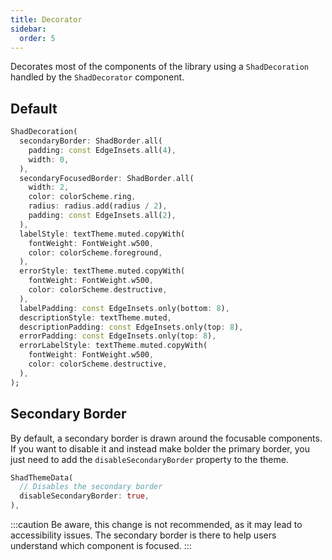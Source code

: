 ```yaml
---
title: Decorator
sidebar:
  order: 5
---
```


Decorates most of the components of the library using a `ShadDecoration` handled by the `ShadDecorator` component.

## Default

```dart
ShadDecoration(
  secondaryBorder: ShadBorder.all(
    padding: const EdgeInsets.all(4),
    width: 0,
  ),
  secondaryFocusedBorder: ShadBorder.all(
    width: 2,
    color: colorScheme.ring,
    radius: radius.add(radius / 2),
    padding: const EdgeInsets.all(2),
  ),
  labelStyle: textTheme.muted.copyWith(
    fontWeight: FontWeight.w500,
    color: colorScheme.foreground,
  ),
  errorStyle: textTheme.muted.copyWith(
    fontWeight: FontWeight.w500,
    color: colorScheme.destructive,
  ),
  labelPadding: const EdgeInsets.only(bottom: 8),
  descriptionStyle: textTheme.muted,
  descriptionPadding: const EdgeInsets.only(top: 8),
  errorPadding: const EdgeInsets.only(top: 8),
  errorLabelStyle: textTheme.muted.copyWith(
    fontWeight: FontWeight.w500,
    color: colorScheme.destructive,
  ),
);
```

## Secondary Border

By default, a secondary border is drawn around the focusable components.
If you want to disable it and instead make bolder the primary border, you just need to add the `disableSecondaryBorder` property to the theme.

```dart
ShadThemeData(
  // Disables the secondary border
  disableSecondaryBorder: true,
),
```

:::caution
Be aware, this change is not recommended, as it may lead to accessibility issues.
The secondary border is there to help users understand which component is focused.
:::
